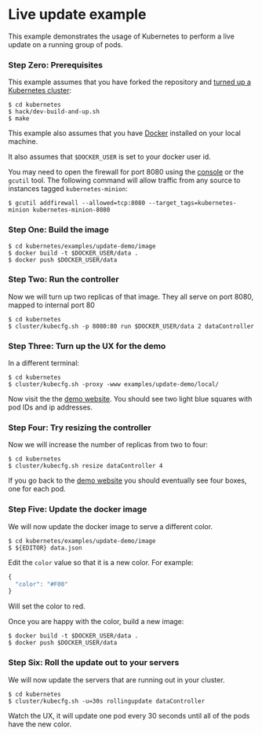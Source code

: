 <!--
Copyright 2014 Google Inc. All rights reserved.

Licensed under the Apache License, Version 2.0 (the "License");
you may not use this file except in compliance with the License.
You may obtain a copy of the License at

    http://www.apache.org/licenses/LICENSE-2.0

Unless required by applicable law or agreed to in writing, software
distributed under the License is distributed on an "AS IS" BASIS,
WITHOUT WARRANTIES OR CONDITIONS OF ANY KIND, either express or implied.
See the License for the specific language governing permissions and
limitations under the License.

-->
# Live update example
This example demonstrates the usage of Kubernetes to perform a live update on a running group of pods.

### Step Zero: Prerequisites

This example assumes that you have forked the repository and [turned up a Kubernetes cluster](https://github.com/GoogleCloudPlatform/kubernetes-new#setup):

    $ cd kubernetes
    $ hack/dev-build-and-up.sh
    $ make

This example also assumes that you have [Docker](http://docker.io) installed on your local machine.

It also assumes that ```$DOCKER_USER``` is set to your docker user id.

You may need to open the firewall for port 8080 using the [console][cloud-console] or the `gcutil` tool. The following command will allow traffic from any source to instances tagged `kubernetes-minion`:

```shell
$ gcutil addfirewall --allowed=tcp:8080 --target_tags=kubernetes-minion kubernetes-minion-8080
```

### Step One: Build the image

    $ cd kubernetes/examples/update-demo/image
    $ docker build -t $DOCKER_USER/data .
    $ docker push $DOCKER_USER/data

### Step Two: Run the controller
Now we will turn up two replicas of that image.  They all serve on port 8080, mapped to internal port 80

    $ cd kubernetes
    $ cluster/kubecfg.sh -p 8080:80 run $DOCKER_USER/data 2 dataController

### Step Three: Turn up the UX for the demo
In a different terminal:

    $ cd kubernetes
    $ cluster/kubecfg.sh -proxy -www examples/update-demo/local/

Now visit the the [demo website](http://localhost:8001/static/index.html).  You should see two light blue squares with pod IDs and ip addresses.

### Step Four: Try resizing the controller
Now we will increase the number of replicas from two to four:

    $ cd kubernetes
    $ cluster/kubecfg.sh resize dataController 4

If you go back to the [demo website](http://localhost:8001/static/index.html) you should eventually see four boxes, one for each pod.

### Step Five: Update the docker image
We will now update the docker image to serve a different color.

    $ cd kubernetes/examples/update-demo/image
    $ ${EDITOR} data.json

Edit the ```color``` value so that it is a new color.  For example:
```js
{
  "color": "#F00"
}
```
Will set the color to red.

Once you are happy with the color, build a new image:

    $ docker build -t $DOCKER_USER/data .
    $ docker push $DOCKER_USER/data

### Step Six: Roll the update out to your servers
We will now update the servers that are running out in your cluster.

    $ cd kubernetes
    $ cluster/kubecfg.sh -u=30s rollingupdate dataController

Watch the UX, it will update one pod every 30 seconds until all of the pods have the new color.

[cloud-console]: https://console.developer.google.com
